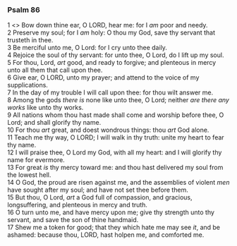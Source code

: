 ### Psalm 86

1 <<A Prayer of David.>> Bow down thine ear, O LORD, hear me: for I *am* poor and needy.  
2 Preserve my soul; for I *am* holy: O thou my God, save thy servant that trusteth in thee.  
3 Be merciful unto me, O Lord: for I cry unto thee daily.  
4 Rejoice the soul of thy servant: for unto thee, O Lord, do I lift up my soul.  
5 For thou, Lord, *art* good, and ready to forgive; and plenteous in mercy unto all them that call upon thee.  
6 Give ear, O LORD, unto my prayer; and attend to the voice of my supplications.  
7 In the day of my trouble I will call upon thee: for thou wilt answer me.  
8 Among the gods *there is* none like unto thee, O Lord; neither *are there any works* like unto thy works.  
9 All nations whom thou hast made shall come and worship before thee, O Lord; and shall glorify thy name.  
10 For thou *art* great, and doest wondrous things: thou *art* God alone.  
11 Teach me thy way, O LORD; I will walk in thy truth: unite my heart to fear thy name.  
12 I will praise thee, O Lord my God, with all my heart: and I will glorify thy name for evermore.  
13 For great *is* thy mercy toward me: and thou hast delivered my soul from the lowest hell.  
14 O God, the proud are risen against me, and the assemblies of violent *men* have sought after my soul; and have not set thee before them.  
15 But thou, O Lord, *art* a God full of compassion, and gracious, longsuffering, and plenteous in mercy and truth.  
16 O turn unto me, and have mercy upon me; give thy strength unto thy servant, and save the son of thine handmaid.  
17 Shew me a token for good; that they which hate me may see *it*, and be ashamed: because thou, LORD, hast holpen me, and comforted me.  
